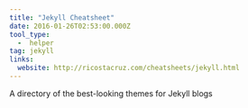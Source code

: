 ```yaml
---
title: "Jekyll Cheatsheet"
date: 2016-01-26T02:53:00.000Z
tool_type: 
  -  helper
tag: jekyll
links:
  website: http://ricostacruz.com/cheatsheets/jekyll.html
---
```

A directory of the best-looking themes for Jekyll blogs




